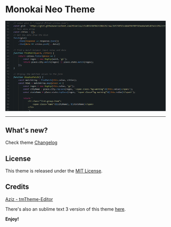# Monokai Neo Theme

![monokai-neo-preview](https://raw.githubusercontent.com/awran5/monokai-neo/master/preview.png)


***

## What's new?

Check theme [Changelog](https://github.com/awran5/monokai-neo/blob/master/CHANGELOG.md)

## License

This theme is released under the [MIT License](https://github.com/awran5/monokai-neo/blob/master/LICENSE).

## Credits

[Aziz - tmTheme-Editor](https://github.com/aziz/tmTheme-Editor)

There's also an sublime text 3 version of this theme [here](https://github.com/awran5/monokai-neo/tree/sublime-text-3).

**Enjoy!**
